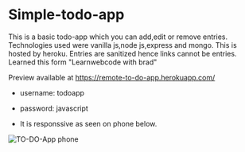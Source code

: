 # Simple-todo-app
This is a basic todo-app which you can add,edit or remove entries.
Technologies used were vanilla js,node js,express and mongo.
This is hosted by heroku.
Entries are sanitized hence links cannot be entries.
Learned this form "Learnwebcode with brad"

Preview available at   https://remote-to-do-app.herokuapp.com/

* username: todoapp
* password: javascript

* It is responssive as seen on phone below.

![TO-DO-App phone](https://user-images.githubusercontent.com/40341693/89740590-c4335400-da92-11ea-9bb8-38d0060dc678.png)
